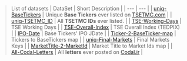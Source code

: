 > List of datasets
| DataSet | Short Description |
| --- | --- |
| [uniq-BaseTickers](https://github.com/imahdimir/d-uniq-BaseTickers) | Unique **Base Tickers** ever listed on [TSETMC.com](http://www.tsetmc.com) |
| [uniq-TSETMC_ID](https://github.com/imahdimir/d-uniq-TSETMC_ID) | All **TSETMC IDs** ever listed. |
| [TSE-Working-Days](https://github.com/imahdimir/d-TSE-Working-Days) | TSE Working Days |
| [TSE-Overall-Index](https://github.com/imahdimir/d-TSE-Overall-Index) | TSE Overall Index (TEDPIX) |
| [IPO-Date](https://github.com/imahdimir/d-IPO-Date) | Base Tickers' IPO JDate |
| [Ticker-2-BaseTicker-map](https://github.com/imahdimir/d-Ticker-2-BaseTicker-map) | Tickers to BaseTickers map |
| [uniq-Final-Markets](https://github.com/imahdimir/d-uniq-Final-Markets) | Final Markets Keys |
| [MarketTitle-2-MarketId](https://github.com/imahdimir/d-MarketTitle-2-MarketId) | Market Title to Market Ids map |
| [All-Codal-Letters](https://github.com/imahdimir/d-All-Codal-Letters) | All **letters** ever posted on [Codal.ir](https://www.codal.ir) |
